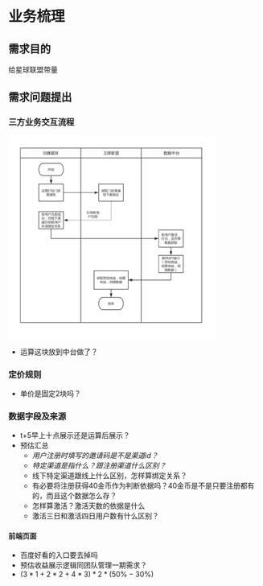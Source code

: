 # 业务梳理
## 需求目的
给星球联盟带量
## 需求问题提出
### 三方业务交互流程
![](media/15614269622647/15614272393578.jpg)

- 运算这块放到中台做了？

### 定价规则
- 单价是固定2块吗？

### 数据字段及来源
- t+5早上十点展示还是运算后展示？
- 预估汇总
    - _用户注册时填写的邀请码是不是渠道id？_
    - _特定渠道是指什么？跟注册渠道什么区别？_
    - 线下特定渠道跟线上什么区别，怎样算绑定关系？
    - 有必要将注册获得40金币作为判断依据吗？40金币是不是只要注册都有的，而且这个数据怎么存？
    - 怎样算激活？激活天数的依据是什么
    - 激活三日和激活四日用户数有什么区别？

#### 前端页面
- 百度好看的入口要去掉吗
- 预估收益展示逻辑同团队管理一期需求？
- $(3*1+2*2+4*3)*2*(50\%-30\%)$
